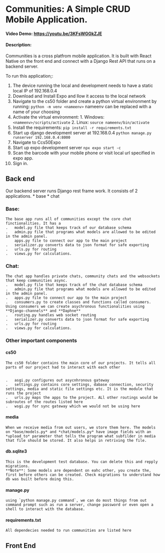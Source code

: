 # Communities: A Simple CRUD Mobile Application.
#### Video Demo:  https://youtu.be/3KFsWGGkZJE
#### Description:

Communities is a cross platfrom mobile application. 
It is built with React Native on the front end and connect with a Django Rest API that runs on a backend server.

To run this application;:
1.  The device running the local and development needs to have a static local IP of 192.168.0.4
2.  Download and Install Expo and llow it access to the local network
3.  Navigate to the cs50 folder and create a python virtual environment by running:
    `python -m venv <nameenv>`
    nameenv can be replaced with a name of your choosing
4.  Activate the virtual environment:
        1.  Windows: `<nameenv>/scripts/activate`
        2.  Linux: `source nameenv/bin/activate`
5.  Install the requirements:
        `pip install -r requirements.txt`
6.  Start up django development server at 192.168.0.4
        `python manage.py runserver 192.168.0.4:8000`
7.  Navigate to Ccs50Expo
8.  Start up expo development server
        `npx expo start -c`
9.  Scan the barcode with your mobile phone or visit local url specified in expo app.
10. Sign in.

## Back end
Our backend server runs Django rest frame work. It consists of 2 applications. 
    *   base
    *   chat

### Base:
    The base app runs all of communities except the core chat finctionalities. It has a 
    .   model.py file that keeps track of our database schema
    .   admin.py file that programs what models are allowed to be edited in the admin panel.
        apps.py file to connect our app to the main project
    .   serializer.py converts data to json format for safe exporting
    .   urls.py for routing
    .   views.py for calculations.

### Chat:
    The chat app handles private chats, community chats and the websockets that keep communities async. 
    .   model.py file that keeps track of the chat database schema
    .   admin.py file that programs what models are allowed to be edited in the admin panel.
    .   apps.py file to connect our app to the main project
    .   consumers.py to create classes and functions called consumers. Using consumers we can create asychronous functionalities using **Django-channels** and **Daphne**
    .   routing.py handles web socket routing
    .   serializer.py converts data to json format for safe exporting
    .   urls.py for routing
    .   views.py for calculations.

### Other important components

#### cs50
    The cs50 folder contains the main core of our projects. It tells all parts of our project had to interact with each other


    .   asgi.py configures out asycnhronous gateway
    .   settings.py contains core settings, dabase connection, security settings, media and static file settings etc. It is the module that runs the project
    .   urls.py maps the apps to the project. ALl other routings would be subroutes of the routes listed here
    .   wsgi.py for sync gateway which we would not be using here

####   media
    When we receive media from out users, we store them here. The models on *base/models.py* and *chat/models.py* have image fields with an *upload_to* parameter that tells the program what subfilder in media that file should be stored. It also helps in retriving the file.

####    db.sqlite3
    This is the development test database. You can delete this and repply migrations. 
    **Note**: Some models are dependent on eahc other, you create the, first before others can be created. Check migrations to understand how db was built before doing this.

####    manage.py
    using `python manage.py command`, we can do most things from out command prompt such as run a server, change password or even open a shell to interact with the database.

#### requirements.txt
    All dependecies needed to run communities are listed here



## Front End



